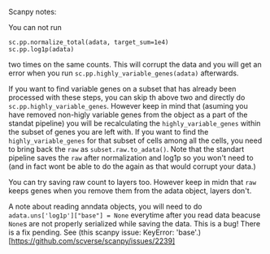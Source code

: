 Scanpy notes:

You can not run

```
sc.pp.normalize_total(adata, target_sum=1e4)
sc.pp.log1p(adata)

```

two times on the same counts. This will corrupt the data and you will get an error when you run 
`sc.pp.highly_variable_genes(adata)` afterwards.

If you want to find variable genes on a subset that has already been processed with these steps, you can skip th above two and directly do `sc.pp.highly_variable_genes`. However keep in mind that (asuming you have removed non-higly variable genes from the object as a part of the standat pipeline) you will be recalculating the `highly_variable_genes` within the subset of genes you are left with. If you want to find the `highly_variable_genes` for that subset of cells among all the cells, you need to bring back the `raw` as `subset.raw.to_adata()`. Note that the standart pipeline saves the `raw` after normalization and log1p so you won't need to (and in fact wont be able to do the again as that would corrupt your data.)

You can try saving raw count to layers too. However keep in midn that `raw` keeps genes when you remove them from the adata object, layers don't.


A note about reading anndata objects, you will need to do `adata.uns['log1p']["base"] = None` everytime after you read data beacuse `None`s are not properly serialized while saving the data. This is a bug! There is a fix pending. See (this scanpy issue: KeyError: 'base'.)[https://github.com/scverse/scanpy/issues/2239]
